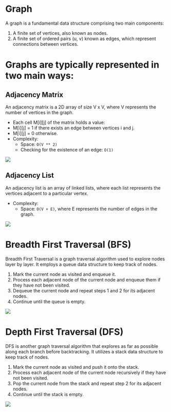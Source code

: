 # Graph


A graph is a fundamental data structure comprising two main components:

1. A finite set of vertices, also known as nodes.
2. A finite set of ordered pairs (u, v) known as edges, which represent connections between vertices.


# Graphs are typically represented in two main ways:


## Adjacency Matrix

An adjacency matrix is a 2D array of size V x V, where V represents the number of vertices in the graph.

- Each cell M[i][j] of the matrix holds a value:
-   M[i][j] = 1 if there exists an edge between vertices i and j.
-   M[i][j] = 0 otherwise.
-   Complexity:
    -   Space: `O(V ** 2)`
    -   Checking for the existence of an edge: `O(1)`

![](https://www.geeksforgeeks.org/wp-content/uploads/adjacency_matrix_representation.png)

## Adjacency List

An adjacency list is an array of linked lists, where each list represents the vertices adjacent to a particular vertex.

-   Complexity:
    -   Space: `O(V + E)`, where E represents the number of edges in the graph.

![](https://www.geeksforgeeks.org/wp-content/uploads/adjacency_list_representation.png)

# Breadth First Traversal (BFS)

Breadth First Traversal is a graph traversal algorithm used to explore nodes layer by layer. It employs a queue data structure to keep track of nodes.

1. Mark the current node as visited and enqueue it.
2. Process each adjacent node of the current node and enqueue them if they have not been visited.
3. Dequeue the current node and repeat steps 1 and 2 for its adjacent nodes.
4. Continue until the queue is empty.

![](https://he-s3.s3.amazonaws.com/media/uploads/fdec3c2.jpg)

# Depth First Traversal (DFS)

DFS is another graph traversal algorithm that explores as far as possible along each branch before backtracking. It utilizes a stack data structure to keep track of nodes.

1. Mark the current node as visited and push it onto the stack.
2. Process each adjacent node of the current node recursively if they have not been visited.
3. Pop the current node from the stack and repeat step 2 for its adjacent nodes.
4. Continue until the stack is empty.

![](https://he-s3.s3.amazonaws.com/media/uploads/9fa1119.jpg)
